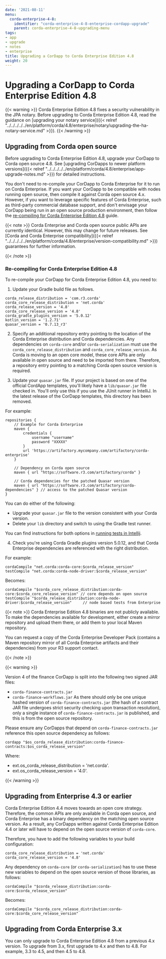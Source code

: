 ```yaml
---
date: '2021-08-11'
menu:
  corda-enterprise-4-8:
    identifier: "corda-enterprise-4-8-enterprise-cordapp-upgrade"
    parent: corda-enterprise-4-8-upgrading-menu
tags:
- app
- upgrade
- notes
- enterprise
title: Upgrading a CorDapp to Corda Enterprise Edition 4.8
weight: 20
---
```


# Upgrading a CorDapp to Corda Enterprise Edition 4.8

{{< warning >}}
Corda Enterprise Edition 4.8 fixes a security vulnerability in the JPA notary. Before upgrading to Corda Enterprise Edition 4.8, read the guidance on [upgrading your notary service]({{< relref "../../../../../en/platform/corda/4.8/enterprise/notary/upgrading-the-ha-notary-service.md" >}}).
{{< /warning >}}

## Upgrading from Corda open source

Before upgrading to Corda Enterprise Edition 4.8, upgrade your CorDapp to Corda open source 4.8. See [upgrading CorDapps to newer platform versions]({{< relref "../../../../../en/platform/corda/4.8/enterprise/app-upgrade-notes.md" >}}) for detailed instructions.

You don't need to re-compile your CorDapp to Corda Enterprise for it to run on Corda Enterprise. If you want your CorDapp to
be compatible with nodes running open source, then compile it against Corda open source 4.x.
However, if you want to leverage specific features of Corda Enterprise, such as third-party commercial database support, and don't envisage your CorDapp being run
in an open source production environment, then follow the [re-compiling for Corda Enterprise Edition 4.8](#re-compiling-for-corda-enterprise-48) guide.

{{< note >}}
Corda Enterprise and Corda open source public APIs are currently identical. However, this may change for future releases.
See [Corda and Corda Enterprise compatibility]({{< relref "../../../../../en/platform/corda/4.8/enterprise/version-compatibility.md" >}}) guarantees for further information.

{{< /note >}}


### Re-compiling for Corda Enterprise Edition 4.8

To re-compile your CorDapp for Corda Enterprise Edition 4.8, you need to:

1. Update your Gradle build file as follows.

```shell
corda_release_distribution = 'com.r3.corda'
corda_core_release_distribution = 'net.corda'
corda_release_version = '4.8'
corda_core_release_version = '4.8'
corda_gradle_plugins_version = '5.0.12'
kotlin_version = '1.2.71'
quasar_version = '0.7.13_r3'
```

2. Specify an additional repository entry pointing to the location of the Corda Enterprise distribution and Corda dependencies. Any
dependencies on `corda-core` and/or `corda-serialization` must use the `corda_core_release_distribution` and
`corda_core_release_version`. As Corda is moving to an open core model, these core APIs are only available in open source and need to
be imported from there. Therefore, a repository entry pointing to a matching Corda open source version is required.

3. Update your `quasar.jar` file. If your project is based on one of the official CordApp templates, you'll likely have a `lib/quasar.jar` file checked in. You'll only use this if you use the JUnit runner in IntelliJ. In the latest release of the CorDapp templates, this directory has
been removed.

For example:

```shell
repositories {
    // Example for Corda Enterprise
    maven {
        credentials {
            username "username"
            password "XXXXX"
        }
        url 'https://artifactory.mycompany.com/artifactory/corda-enterprise'
    }

    // Dependency on Corda open source
    maven { url "https://software.r3.com/artifactory/corda" }

    // Corda dependencies for the patched Quasar version
    maven { url "https://software.r3.com/artifactory/corda-dependencies" } // access to the patched Quasar version
}
```

You can do either of the following:

* Upgrade your `quasar.jar` file to the version consistent with your Corda version.
* Delete your `lib` directory and switch to using the Gradle test runner.

You can find instructions for both options in [running tests in Intellij](testing.html#running-tests-in-intellij).

4. Check you're using Corda Gradle plugins version 5.0.12, and that Corda Enterprise dependencies are referenced with the right distribution.

For example:

```shell
cordaCompile "net.corda:corda-core:$corda_release_version"
testCompile "net.corda:corda-node-driver:$corda_release_version"
```

Becomes:

```shell
cordaCompile "$corda_core_release_distribution:corda-core:$corda_core_release_version" // core depends on open source
testCompile "$corda_release_distribution:corda-node-driver:$corda_release_version"     // node based tests from Enterprise
```

{{< note >}}
Corda Enterprise Edition 4.8 binaries are not publicly available. To make the dependencies available for development, either
create a mirror repository and upload them there, or add them to your local Maven repository.

You can request a copy of the Corda Enterprise Developer Pack (contains a Maven repository mirror
of all Corda Enterprise artifacts and their dependencies) from your R3 support contact.

{{< /note >}}

{{< warning >}}

Version 4 of the finance CorDapp is split into the following two signed JAR files:

 * `corda-finance-contracts.jar`
 * `corda-finance-workflows.jar`
As there should only be one unique hashed version of `corda-finance-contracts.jar` (the hash of a contract JAR file undergoes strict
security checking upon transaction resolution), only a single instance of `corda-finance-contracts.jar` is published, and this is from the open source repository.

Please ensure any CorDapps that depend on `corda-finance-contracts.jar` reference this open source dependency as follows:

```shell
cordapp "$os_corda_release_distribution:corda-finance-contracts:$os_corda_release_version"
```

Where:
* ext.os_corda_release_distribution = 'net.corda'.
* ext.os_corda_release_version = '4.0'.


{{< /warning >}}



## Upgrading from Enterprise 4.3 or earlier

Corda Enterprise Edition 4.4 moves towards an open core strategy. Therefore, the common APIs are only available in Corda
open source, and Corda Enterprise has a binary dependency on the matching open source version. As a result, any CorDapps written against
Corda Enterprise Edition 4.4 or later will have to depend on the open source version of `corda-core`.

Therefore, you have to add the following variables to your build configuration:

```shell
corda_core_release_distribution = 'net.corda'
corda_core_release_version = '4.8'
```

Any dependency on `corda-core` (or `corda-serialization`) has to use these new variables to depend on the open source version of those
libraries, as follows:

```shell
cordaCompile "$corda_release_distribution:corda-core:$corda_release_version"
```

Becomes:

```shell
cordaCompile "$corda_core_release_distribution:corda-core:$corda_core_release_version"
```


## Upgrading from Corda Enterprise 3.x

You can only upgrade to Corda Enterprise Edition 4.8 from a previous 4.x version. To upgrade from 3.x, first upgrade to 4.x and then to 4.8. For example, 3.3 to 4.5, and then 4.5 to 4.8.
